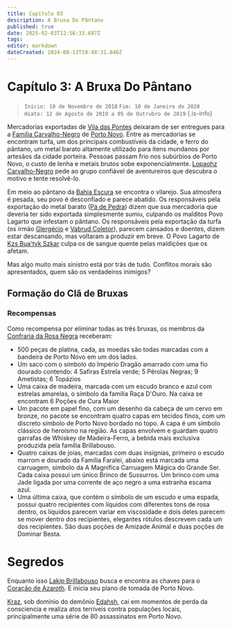 ```yaml
---
title: Capítulo 03
description: A Bruxa Do Pântano
published: true
date: 2025-02-03T12:56:33.687Z
tags: 
editor: markdown
dateCreated: 2024-08-13T19:48:31.846Z
---
```


<!-- SUBTITLE: A Bruxa Do Pântano -->

# Capítulo 3: A Bruxa Do Pântano

>  `Início: 10 de Novembro de 2018`
>  `Fim: 10 de Janeiro de 2020   `
>  `Hiato: 12 de Agosto de 2019 a 05 de Outrubro de 2019`
{.is-info}

Mercadorias exportadas de [Vila das Pontes](/lugares/plano-material/drafeon/sudeste-de-drafeon/vila-das-pontes) deixaram de ser entregues para a [Família Carvalho-Negro](/faccoes/faccoes-familiares/familia-carvalho-negro#familia-carvalho-negro) de [Porto Novo](/lugares/plano-material/drafeon/sudeste-de-drafeon/porto-novo). Entre as mercadorias se encontram turfa, um dos principais combustíveis da cidade, e ferro do pântano, um metal barato altamente utilizado para itens mundanos por artesãos da cidade porteira. Pessoas passam frio nos subúrbios de Porto Novo, o custo de lenha e metais brutos sobe exponencialmente. [Lopaohz Carvalho-Negro](/individuos/lopaohz-carvalho-negro) pede ao grupo confiável de aventureiros que descubra o motivo e tente resolvê-lo.

Em meio ao pântano da [Bahia Escura](/lugares/plano-material/drafeon/sudeste-de-drafeon/bahia-escura) se encontra o vilarejo. Sua atmosfera é pesada, seu povo é desconfiado e parece abatido. Os responsáveis pela exportação do metal barato ([Pá de Pedra](/faccoes/faccoes-independentes/pa-de-pedra)) dizem que sua mercadoria que deveria ter sido exportada simplesmente sumiu, culpando os malditos Povo Lagarto que infestam o pântano. Os responsáveis pela exportação da turfa (os irmão [Glergécio](/individuos/glergecio-coletor) e [Vabrud Coletor](/individuos/vabrud-coletor)), parecem cansados e doentes, dizem estar descansando, mas voltaram a produzir em breve. O Povo Lagarto de [Kzs Bua'tyk Szkar](/lugares/plano-material/drafeon/sudeste-de-drafeon/bahia-escura/kzs-buatyk-szkar) culpa os de sangue quente pelas maldições que os afetam. 

Mas algo muito mais sinistro está por trás de tudo. Conflitos morais são apresentados, quem são os verdadeiros inimigos?

## Formação do Clã de Bruxas

### Recompensas
Como recompensa por eliminar todas as três bruxas, os membros da [Confraria da Rosa Negra](/faccoes/faccoes-independentes/confraria-da-rosa-negra) receberam:
- 500 peças de platina, cada, as moedas são todas marcadas com a bandeira de Porto Novo em um dos lados.
- Um saco com o símbolo do Império Dragão amarrado com uma fio dourado contendo: 4 Safiras Estrela verde; 5 Pérolas Negras; 9 Ametistas; 6 Topázios
- Uma caixa de madeira, marcada com um escudo branco e azul com estrelas amarelas, o símbolo da familia Raça D'Ouro. Na caixa se encontram 6 Poções de Cura Maior
- Um pacote em papel fino, com um desenho da cabeça de um cervo em bronze, no pacote se encontram quatro capas em tecidos finos, com um discreto símbolo de Porto Novo bordado no topo. A capa é um símbolo clássico de heroísmo na região. As capas envolvem e guardam quatro garrafas de Whiskey de Madeira-Ferro, a bebida mais exclusiva produzida pela família Brillabouso.
- Quatro caixas de joias, marcadas com duas insígnias, primeiro o escudo marrom e dourado da Família Faralei, abaixo está marcada uma carruagem, símbolo da A Magnífica Carruagem Mágica do Grande Ser. Cada caixa possui um único Brinco de Sussurros. Um brinco com uma Jade ligada por uma corrente de aço negro a uma estranha escama azul.
- Uma última caixa, que contém o símbolo de um escudo e uma espada, possui quatro recipientes com líquidos com diferentes tons de rosa dentro, os líquidos parecem variar em viscosidade e dois deles parecem se mover dentro dos recipientes, elegantes rótulos descrevem cada um dos recipientes. São duas poções de Amizade Animal e duas poções de Dominar Besta.

# Segredos
Enquanto isso [Lakip Brillabouso](/individuos/lakip-brillabouso) busca e encontra as chaves para o [Coração de Azaroth](/itens/coracao-de-azaroth). E inicia seu plano de tomada de Porto Novo.

[Kraz](/individuos/personagens-de-jogadores/saile), sob domínio do demônio [Edahsh](/individuos/edahsh), cai em momentos de perda da consciencia e realiza atos terríveis contra populações locais, principalmente uma série de 80 assassinatos em Porto Novo.


